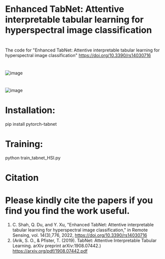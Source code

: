 # Enhanced TabNet: Attentive interpretable tabular learning for hyperspectral image classification
# 


The code for "Enhanced TabNet: Attentive interpretable tabular learning for hyperspectral image classification" https://doi.org/10.3390/rs14030716

#



![image](https://github.com/chiran7/TabNets/assets/25559452/551dfa6c-393a-4ea0-becb-3084e9895c76)

#

![image](https://github.com/chiran7/TabNets/assets/25559452/b71d82eb-7f93-4e66-88dc-ef53d60a5616)


# Installation:

pip install pytorch-tabnet

# Training:
python train_tabnet_HSI.py


# Citation
# Please kindly cite the papers if you find you find the work useful.
1. C. Shah, Q. Du, and Y. Xu, "Enhanced TabNet: Attentive interpretable tabular learning for hyperspectral image classification," in Remote Sensing, vol. 14(3),776, 2022, https://doi.org/10.3390/rs14030716
2. (Arik, S. O., & Pfister, T. (2019). TabNet: Attentive Interpretable Tabular Learning. arXiv preprint arXiv:1908.07442.) https://arxiv.org/pdf/1908.07442.pdf
